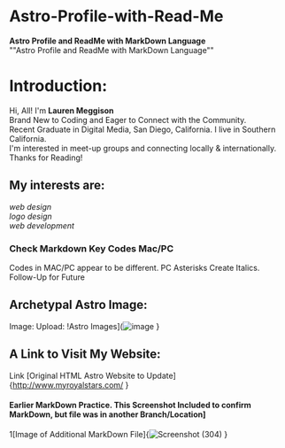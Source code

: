 # Astro-Profile-with-Read-Me
__Astro Profile and ReadMe with MarkDown Language__  
""Astro Profile and ReadMe with MarkDown Language""
# Introduction:
Hi, All! I'm __Lauren Meggison__   
Brand New to Coding and Eager to Connect with the Community.  
Recent Graduate in Digital Media, San Diego, California.  I live in Southern California.  
I'm interested in meet-up groups and connecting locally & internationally.  
Thanks for Reading!
 
 ## My interests are:
 *web design*   
 *logo design*  
 *web development*
### Check Markdown Key Codes Mac/PC
Codes in MAC/PC appear to be different. PC Asterisks Create Italics.
Follow-Up for Future
## Archetypal Astro Image:
Image: Upload: !Astro Images](![image](https://github.com/LaurenMeggison/Astro-Profile-with-Read-Me/assets/146593692/e0c98be9-f3f7-4873-ae82-621bd01c245c)
 }
##  A Link to Visit My Website:
Link [Original HTML Astro Website to Update]{http://www.myroyalstars.com/ }

#### Earlier MarkDown Practice. This Screenshot Included to confirm MarkDown, but file was in another Branch/Location]
1[Image of Additional MarkDown File]{![Screenshot (304)](https://github.com/LaurenMeggison/Astro-Profile-with-Read-Me/assets/146593692/ba573268-5a9e-4305-8220-c8ea112bb928)
 }

 
 




